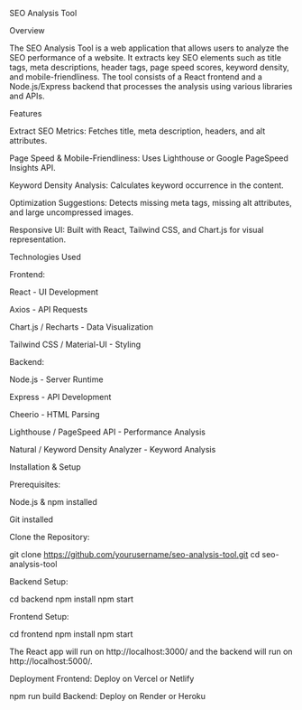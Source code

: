 SEO Analysis Tool

Overview

The SEO Analysis Tool is a web application that allows users to analyze the SEO performance of a website. It extracts key SEO elements such as title tags, meta descriptions, header tags, page speed scores, keyword density, and mobile-friendliness. The tool consists of a React frontend and a Node.js/Express backend that processes the analysis using various libraries and APIs.

Features

Extract SEO Metrics: Fetches title, meta description, headers, and alt attributes.

Page Speed & Mobile-Friendliness: Uses Lighthouse or Google PageSpeed Insights API.

Keyword Density Analysis: Calculates keyword occurrence in the content.

Optimization Suggestions: Detects missing meta tags, missing alt attributes, and large uncompressed images.

Responsive UI: Built with React, Tailwind CSS, and Chart.js for visual representation.

Technologies Used

Frontend:

React - UI Development

Axios - API Requests

Chart.js / Recharts - Data Visualization

Tailwind CSS / Material-UI - Styling

Backend:

Node.js - Server Runtime

Express - API Development

Cheerio - HTML Parsing

Lighthouse / PageSpeed API - Performance Analysis

Natural / Keyword Density Analyzer - Keyword Analysis

Installation & Setup

Prerequisites:

Node.js & npm installed

Git installed

Clone the Repository:

git clone https://github.com/yourusername/seo-analysis-tool.git
cd seo-analysis-tool

Backend Setup:

cd backend
npm install
npm start

Frontend Setup:

cd frontend
npm install
npm start

The React app will run on http://localhost:3000/ and the backend will run on http://localhost:5000/.

Deployment
Frontend:
Deploy on Vercel or Netlify

npm run build
Backend:
Deploy on Render or Heroku

